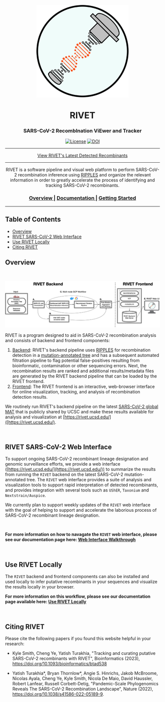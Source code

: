 <!--img src="static/images/rivet-icon.png" width="300"-->
<div align="center">
  <img src="static/images/rivet-icon.png" width="300"/>
</div>
<div align="center">

# RIVET
### SARS-CoV-2 RecombInation ViEwer and Tracker

[license-badge]: https://img.shields.io/badge/License-MIT-yellow.svg 
[license-link]: https://github.com/TurakhiaLab/rivet/blob/main/LICENSE
[![License][license-badge]][license-link]
[![DOI](https://zenodo.org/badge/530697665.svg)](https://zenodo.org/badge/latestdoi/530697665)


<hr>
<div align="center">
 <a target="_blank" href="https://rivet.ucsd.edu/">View RIVET's Latest Detected Recombinants</a>
</div>
<hr>

<div align="center">
    RIVET is a software pipeline and visual web platform to perform SARS-CoV-2 recombination inference using <a target="_blank" href="https://www.nature.com/articles/s41586-022-05189-9">RIPPLES</a> and organize the relevant information in order to greatly accelerate the process of identifying and tracking SARS-CoV-2 recombinants.

  <h3>
    <a href="#overview">
      Overview
    </a>
    <span> | </span>
    <a href="https://turakhialab.github.io/rivet/">
      Documentation
    </a>
    <span> | </span>
    <a href="https://turakhialab.github.io/rivet/#web-interface-walkthrough">
      Getting Started
    </a>
  </h3>
</div>
<hr>
</div>


## Table of Contents
- [Overview](#overview)
- [RIVET SARS-CoV-2 Web Interface](#web)
- [Use RIVET Locally](#local)
- [Citing RIVET](#cite_rivet)

## <a name="overview"></a> Overview
<br>

![](images/rivet_backend_diagram.jpg)

RIVET is a program designed to aid in SARS-CoV-2 recombination analysis and consists of backend and frontend components:
1. [Backend](#rivet_backend): RIVET's backend pipeline uses [RIPPLES](https://www.nature.com/articles/s41586-022-05189-9) for recombination detection in a [mutation-annotated tree](https://usher-wiki.readthedocs.io/en/latest/UShER.html) and has a subsequent automated filtration pipeline to flag potential false-positives resulting from bioinformatic, contamination or other sequencing errors.  Next, the recombination results are ranked and additional results/metadata files are generated by the RIVET backend pipeline that can be loaded by the RIVET frontend.
2. [Frontend](#rivet_frontend): The RIVET frontend is an interactive, web-browser interface for online visualization, tracking, and analysis of recombination detection results.

We routinely run RIVET's backend pipeline on the latest [SARS-CoV-2 global MAT](https://hgdownload.soe.ucsc.edu/goldenPath/wuhCor1/UShER_SARS-CoV-2/) that is publicly shared by UCSC and make these results available for analysis and visualization at [https://rivet.ucsd.edu/]([https://rivet.ucsd.edu/).

<br>

## <a name="web"></a> RIVET SARS-CoV-2 Web Interface
To support ongoing SARS-CoV-2 recombinant lineage designation and genomic surveillance efforts, we provide a web interface ([https://rivet.ucsd.edu/](https://rivet.ucsd.edu/)) to summarize the results from running the `RIVET` backend on the latest SARS-CoV-2 mutation-annotated tree.  The `RIVET` web interface provides a suite of analysis and visualization tools to support rapid interpretation of detected recombinants, and provides integration with several tools such as `UShER`, `Taxonium` and `Nextstrain/Auspice`.

We currently plan to support weekly updates of the `RIVET` web interface with the goal of helping to support and accelerate the laborious process of SARS-CoV-2 recombinant lineage designation.

<br>

**For more information on how to navagate the `RIVET` web interface, please see our documentation page here: [Web Interface Walkthrough](https://turakhialab.github.io/rivet/#web-interface-walkthrough)**

<br>


## <a name="local"></a> Use RIVET Locally
The `RIVET` backend and frontend components can also be installed and used locally to infer putative recombinants in your sequences and visualize the results locally in your browser.

**For more information on this workflow, please see our documentation page available here: [Use RIVET Locally](https://turakhialab.github.io/rivet/index.html#use-rivet-locally)**

<br>

## <a name="cite_rivet"></a> Citing RIVET
Please cite the following papers if you found this website helpful in your research:

- Kyle Smith, Cheng Ye, Yatish Turakhia, "Tracking and curating putative SARS-CoV-2 recombinants with RIVET", Bioinformatics (2023), https://doi.org/10.1093/bioinformatics/btad538

- Yatish Turakhia*, Bryan Thornlow*, Angie S. Hinrichs, Jakob McBroome, Nicolas Ayala, Cheng Ye, Kyle Smith, Nicola De Maio, David Haussler, Robert Lanfear, Russell Corbett-Detig, "Pandemic-Scale Phylogenomics Reveals The SARS-CoV-2 Recombination Landscape", Nature (2022), https://doi.org/10.1038/s41586-022-05189-9.
